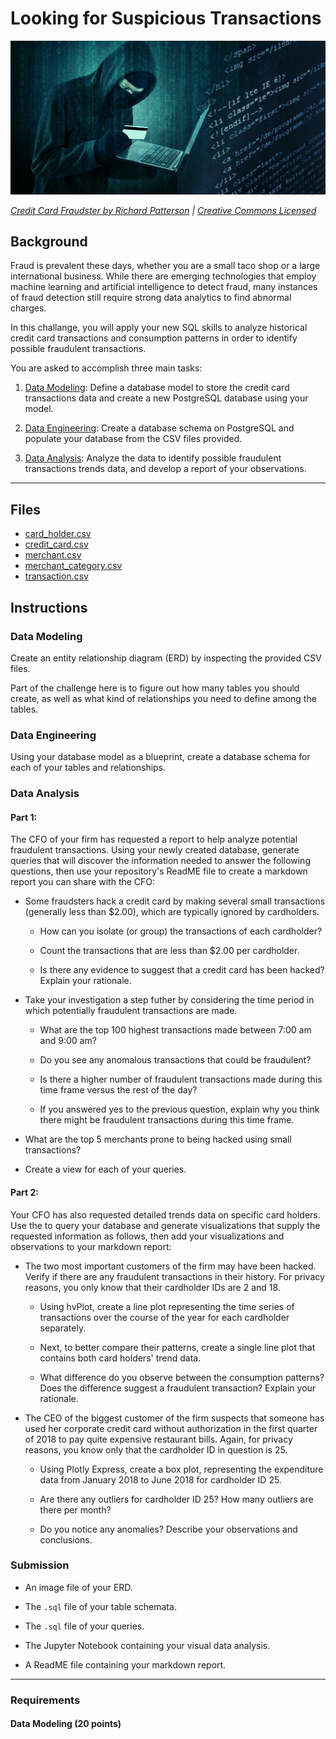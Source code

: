 # Looking for Suspicious Transactions

![Credit card fraudster](Images/credit_card_fraudster.jpg)

*[Credit Card Fraudster by Richard Patterson](https://www.flickr.com/photos/136770128@N07/42252105582/) | [Creative Commons Licensed](https://creativecommons.org/licenses/by/2.0/)*

## Background

Fraud is prevalent these days, whether you are a small taco shop or a large international business. While there are emerging technologies that employ machine learning and artificial intelligence to detect fraud, many instances of fraud detection still require strong data analytics to find abnormal charges.

In this challange, you will apply your new SQL skills to analyze historical credit card transactions and consumption patterns in order to identify possible fraudulent transactions.

You are asked to accomplish three main tasks:

1. [Data Modeling](#Data-Modeling):
Define a database model to store the credit card transactions data and create a new PostgreSQL database using your model.

2. [Data Engineering](#Data-Engineering): Create a database schema on PostgreSQL and populate your  database from the CSV files provided.

3. [Data Analysis](#Data-Analysis): Analyze the data to identify possible fraudulent transactions trends data, and develop a report of your observations.

---

## Files

* [card_holder.csv](Data/card_holder.csv)
* [credit_card.csv](Data/credit_card.csv)
* [merchant.csv](Data/merchant.csv)
* [merchant_category.csv](Data/merchant_category.csv)
* [transaction.csv](Data/transaction.csv)

## Instructions

### Data Modeling

Create an entity relationship diagram (ERD) by inspecting the provided CSV files.

Part of the challenge here is to figure out how many tables you should create, as well as what kind of relationships you need to define among the tables.

### Data Engineering

Using your database model as a blueprint, create a database schema for each of your tables and relationships. 

### Data Analysis
#### Part 1:

The CFO of your firm has requested a report to help analyze potential fraudulent transactions. Using your newly created database, generate queries that will discover the information needed to answer the following questions, then use your repository's ReadME file to create a markdown report you can share with the CFO:

* Some fraudsters hack a credit card by making several small transactions (generally less than $2.00), which are typically ignored by cardholders. 

  * How can you isolate (or group) the transactions of each cardholder?

  * Count the transactions that are less than $2.00 per cardholder. 
  
  * Is there any evidence to suggest that a credit card has been hacked? Explain your rationale.

* Take your investigation a step futher by considering the time period in which potentially fraudulent transactions are made. 

  * What are the top 100 highest transactions made between 7:00 am and 9:00 am?

  * Do you see any anomalous transactions that could be fraudulent?

  * Is there a higher number of fraudulent transactions made during this time frame versus the rest of the day?

  * If you answered yes to the previous question, explain why you think there might be fraudulent transactions during this time frame.

* What are the top 5 merchants prone to being hacked using small transactions?

* Create a view for each of your queries.

#### Part 2:

Your CFO has also requested detailed trends data on specific card holders. Use the to query your database and generate visualizations that supply the requested information as follows, then add your visualizations and observations to your markdown report:      

* The two most important customers of the firm may have been hacked. Verify if there are any fraudulent transactions in their history. For privacy reasons, you only know that their cardholder IDs are 2 and 18.

  * Using hvPlot, create a line plot representing the time series of transactions over the course of the year for each cardholder separately. 
  
  * Next, to better compare their patterns, create a single line plot that contains both card holders' trend data.  

  * What difference do you observe between the consumption patterns? Does the difference suggest a fraudulent transaction? Explain your rationale.

* The CEO of the biggest customer of the firm suspects that someone has used her corporate credit card without authorization in the first quarter of 2018 to pay quite expensive restaurant bills. Again, for privacy reasons, you know only that the cardholder ID in question is 25.

  * Using Plotly Express, create a box plot, representing the expenditure data from January 2018 to June 2018 for cardholder ID 25.
  
  * Are there any outliers for cardholder ID 25? How many outliers are there per month?

  * Do you notice any anomalies? Describe your observations and conclusions.



### Submission

* An image file of your ERD.

* The `.sql` file of your table schemata.

* The `.sql` file of your queries.

* The Jupyter Notebook containing your visual data analysis.

* A ReadME file containing your markdown report.


---
### Requirements

#### Data Modeling  (20 points)


